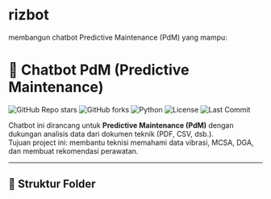 # rizbot
membangun chatbot Predictive Maintenance (PdM) yang mampu:
# 🤖 Chatbot PdM (Predictive Maintenance)

![GitHub Repo stars](https://img.shields.io/github/stars/username/chatbot-pdm?style=social)
![GitHub forks](https://img.shields.io/github/forks/username/chatbot-pdm?style=social)
![Python](https://img.shields.io/badge/python-3.10%2B-blue)
![License](https://img.shields.io/github/license/username/chatbot-pdm)
![Last Commit](https://img.shields.io/github/last-commit/username/chatbot-pdm)

Chatbot ini dirancang untuk **Predictive Maintenance (PdM)** dengan dukungan analisis data dari dokumen teknik (PDF, CSV, dsb.).  
Tujuan project ini: membantu teknisi memahami data vibrasi, MCSA, DGA, dan membuat rekomendasi perawatan.

---

## 📂 Struktur Folder


